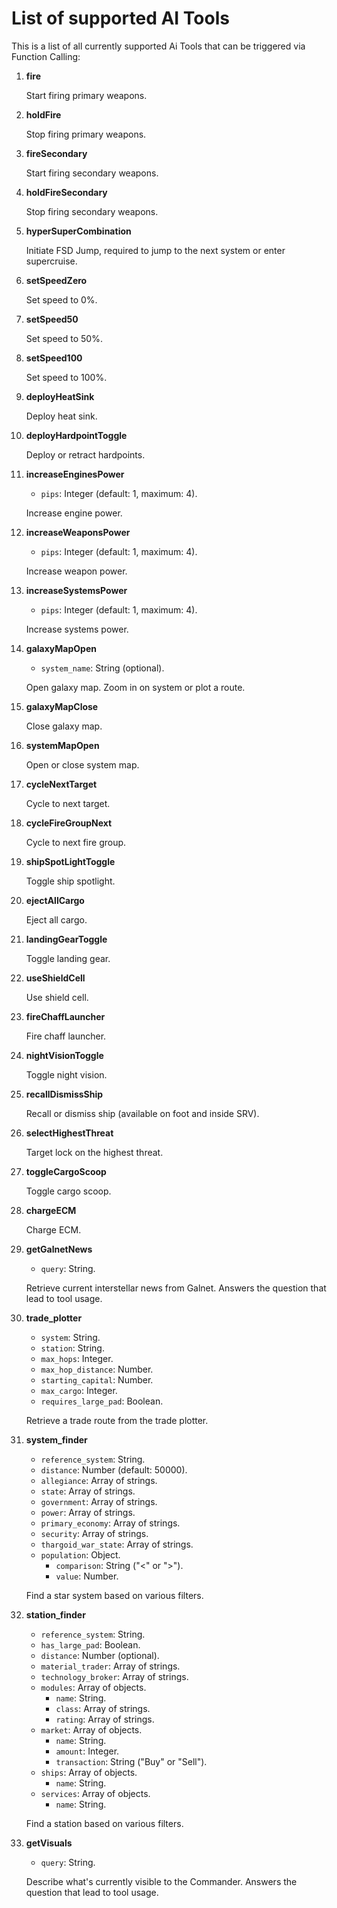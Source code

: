 # List of supported AI Tools
This is a list of all currently supported Ai Tools that can be triggered via Function Calling:
1. **fire**

    Start firing primary weapons.

2. **holdFire**

    Stop firing primary weapons.

3. **fireSecondary**

    Start firing secondary weapons.

4. **holdFireSecondary**

    Stop firing secondary weapons.

5. **hyperSuperCombination**

    Initiate FSD Jump, required to jump to the next system or enter supercruise.

6. **setSpeedZero**

    Set speed to 0%.

7. **setSpeed50**

    Set speed to 50%.

8. **setSpeed100**

    Set speed to 100%.

9. **deployHeatSink**

    Deploy heat sink.

10. **deployHardpointToggle**

     Deploy or retract hardpoints.

11. **increaseEnginesPower**
    - `pips`: Integer (default: 1, maximum: 4).

     Increase engine power.

12. **increaseWeaponsPower**
    - `pips`: Integer (default: 1, maximum: 4).

     Increase weapon power.

13. **increaseSystemsPower**
    - `pips`: Integer (default: 1, maximum: 4).

     Increase systems power.

14. **galaxyMapOpen**
    - `system_name`: String (optional).

     Open galaxy map. Zoom in on system or plot a route.

15. **galaxyMapClose**

     Close galaxy map.

16. **systemMapOpen**

     Open or close system map.

17. **cycleNextTarget**

     Cycle to next target.

18. **cycleFireGroupNext**

     Cycle to next fire group.

19. **shipSpotLightToggle**

     Toggle ship spotlight.

20. **ejectAllCargo**

     Eject all cargo.

21. **landingGearToggle**

     Toggle landing gear.

22. **useShieldCell**

     Use shield cell.

23. **fireChaffLauncher**

     Fire chaff launcher.

24. **nightVisionToggle**

     Toggle night vision.

25. **recallDismissShip**

     Recall or dismiss ship (available on foot and inside SRV).

26. **selectHighestThreat**

     Target lock on the highest threat.

27. **toggleCargoScoop**

     Toggle cargo scoop.

28. **chargeECM**

     Charge ECM.

31. **getGalnetNews**
    - `query`: String.

     Retrieve current interstellar news from Galnet. Answers the question that lead to tool usage.

32. **trade_plotter**
    - `system`: String.
    - `station`: String.
    - `max_hops`: Integer.
    - `max_hop_distance`: Number.
    - `starting_capital`: Number.
    - `max_cargo`: Integer.
    - `requires_large_pad`: Boolean.

     Retrieve a trade route from the trade plotter.

33. **system_finder**
    - `reference_system`: String.
    - `distance`: Number (default: 50000).
    - `allegiance`: Array of strings.
    - `state`: Array of strings.
    - `government`: Array of strings.
    - `power`: Array of strings.
    - `primary_economy`: Array of strings.
    - `security`: Array of strings.
    - `thargoid_war_state`: Array of strings.
    - `population`: Object.
      - `comparison`: String ("<" or ">").
      - `value`: Number.

     Find a star system based on various filters.

34. **station_finder**
    - `reference_system`: String.
    - `has_large_pad`: Boolean.
    - `distance`: Number (optional).
    - `material_trader`: Array of strings.
    - `technology_broker`: Array of strings.
    - `modules`: Array of objects.
      - `name`: String.
      - `class`: Array of strings.
      - `rating`: Array of strings.
    - `market`: Array of objects.
      - `name`: String.
      - `amount`: Integer.
      - `transaction`: String ("Buy" or "Sell").
    - `ships`: Array of objects.
      - `name`: String.
    - `services`: Array of objects.
      - `name`: String.

     Find a station based on various filters.

35. **getVisuals**
    - `query`: String.

     Describe what's currently visible to the Commander. Answers the question that lead to tool usage.
